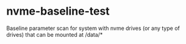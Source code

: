 # nvme-baseline-test
Baseline parameter scan for system with nvme drives (or any type of drives) that can be mounted at /data/*
